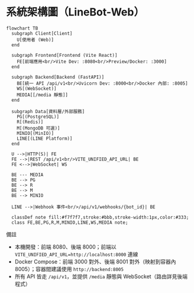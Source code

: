 # 系統架構圖（LineBot-Web）

```mermaid
flowchart TB
  subgraph Client[Client]
    U[使用者 (Web)]
  end

  subgraph Frontend[Frontend (Vite React)]
    FE[前端應用<br/>Vite Dev: :8080<br/>Preview/Docker: :3000]
  end

  subgraph Backend[Backend (FastAPI)]
    BE[統一 API /api/v1<br/>Uvicorn Dev: :8000<br/>Docker 內部: :8005]
    WS[(WebSocket)]
    MEDIA[[/media 靜態]]
  end

  subgraph Data[資料層/外部服務]
    PG[(PostgreSQL)]
    R[(Redis)]
    M[(MongoDB 可選)]
    MINIO[(MinIO)]
    LINE[(LINE Platform)]
  end

  U -->|HTTP(S)| FE
  FE -->|REST /api/v1<br/>VITE_UNIFIED_API_URL| BE
  FE <-->|WebSocket| WS

  BE --- MEDIA
  BE --> PG
  BE --> R
  BE --> M
  BE --> MINIO

  LINE -->|Webhook 事件<br/>/api/v1/webhooks/{bot_id}| BE

  classDef note fill:#f7f7f7,stroke:#bbb,stroke-width:1px,color:#333;
  class FE,BE,PG,R,M,MINIO,LINE,WS,MEDIA note;
```

備註
- 本機開發：前端 8080、後端 8000；前端以 `VITE_UNIFIED_API_URL=http://localhost:8000` 連線
- Docker Compose：前端 3000 對外、後端 8001 對外（映射到容器內 8005）；容器間建議使用 `http://backend:8005`
- 所有 API 皆走 `/api/v1`，並提供 `/media` 靜態與 WebSocket（路由詳見後端程式）
